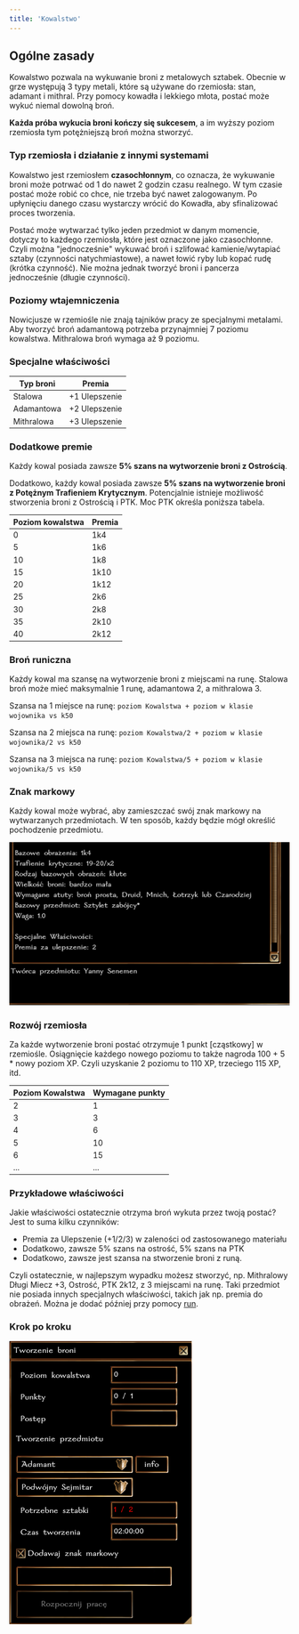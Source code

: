 ```yaml
---
title: 'Kowalstwo'
---
```



## Ogólne zasady

Kowalstwo pozwala na wykuwanie broni z metalowych sztabek. Obecnie w grze występują 3 typy metali, które są używane do rzemiosła: stan, adamant i mithral. Przy pomocy kowadła i lekkiego młota, postać może wykuć niemal dowolną broń.

**Każda próba wykucia broni kończy się sukcesem**, a im wyższy poziom rzemiosła tym potężniejszą broń można stworzyć.

### Typ rzemiosła i działanie z innymi systemami

Kowalstwo jest rzemiosłem **czasochłonnym**, co oznacza, że wykuwanie broni może potrwać od 1 do nawet 2 godzin czasu realnego. W tym czasie postać może robić co chce, nie trzeba być nawet zalogowanym. Po upłynięciu danego czasu wystarczy wrócić do Kowadła, aby sfinalizować proces tworzenia.

Postać może wytwarzać tylko jeden przedmiot w danym momencie, dotyczy to każdego rzemiosła, które jest oznaczone jako czasochłonne. Czyli można "jednocześnie" wykuwać broń i szlifować kamienie/wytapiać sztaby (czynności natychmiastowe), a nawet łowić ryby lub kopać rudę (krótka czynność). Nie można jednak tworzyć broni i pancerza jednocześnie (długie czynności).

### Poziomy wtajemniczenia

Nowicjusze w rzemiośle nie znają tajników pracy ze specjalnymi metalami. Aby tworzyć broń adamantową potrzeba przynajmniej 7 poziomu kowalstwa. Mithralowa broń wymaga aż 9 poziomu.

### Specjalne właściwości

| Typ broni  | Premia  |
|------------|---------|
| Stalowa    | +1 Ulepszenie |
| Adamantowa | +2 Ulepszenie |
| Mithralowa | +3 Ulepszenie |

### Dodatkowe premie

Każdy kowal posiada zawsze **5% szans na wytworzenie broni z Ostrością**.

Dodatkowo, każdy kowal posiada zawsze **5% szans na wytworzenie broni z Potężnym Trafieniem Krytycznym**. Potencjalnie istnieje możliwość stworzenia broni z Ostrością i PTK. Moc PTK określa poniższa tabela.

| Poziom kowalstwa | Premia |
|------------------|--------|
| 0                | 1k4    |
| 5                | 1k6    |
| 10               | 1k8    |
| 15               | 1k10   |
| 20               | 1k12   |
| 25               | 2k6    |
| 30               | 2k8    |
| 35               | 2k10   |
| 40               | 2k12   |

### Broń runiczna

Każdy kowal ma szansę na wytworzenie broni z miejscami na runę. Stalowa broń może mieć maksymalnie 1 runę, adamantowa 2, a mithralowa 3.

Szansa na 1 miejsce na runę:
``poziom Kowalstwa + poziom w klasie wojownika vs k50``

Szansa na 2 miejsca na runę:
``poziom Kowalstwa/2 + poziom w klasie wojownika/2 vs k50``

Szansa na 3 miejsca na runę:
``poziom Kowalstwa/5 + poziom w klasie wojownika/5 vs k50``

### Znak markowy

Każdy kowal może wybrać, aby zamieszczać swój znak markowy na wytwarzanych przedmiotach. W ten sposób, każdy będzie mógł określić pochodzenie przedmiotu.

![dialog kowalstwo](../../static/img/wiki/wiki-rzemioslo/kowalstwo-1.png)

### Rozwój rzemiosła

Za każde wytworzenie broni postać otrzymuje 1 punkt [cząstkowy] w rzemiośle. Osiągnięcie każdego nowego poziomu to także nagroda 100 + 5 * nowy poziom XP. Czyli uzyskanie 2 poziomu to 110 XP, trzeciego 115 XP, itd.

| Poziom Kowalstwa | Wymagane punkty |
|------------------|-----------------|
| 2                | 1               |
| 3                | 3               |
| 4                | 6               |
| 5                | 10              |
| 6                | 15              |
| ...              | ...             |

### Przykładowe właściwości

Jakie właściwości ostatecznie otrzyma broń wykuta przez twoją postać? Jest to suma kilku czynników:

- Premia za Ulepszenie (+1/2/3) w zaleności od zastosowanego materiału
- Dodatkowo, zawsze 5% szans na ostrość, 5% szans na PTK
- Dodatkowo, zawsze jest szansa na stworzenie broni z runą.

Czyli ostatecznie, w najlepszym wypadku możesz stworzyć, np. Mithralowy Długi Miecz +3, Ostrość, PTK 2k12, z 3 miejscami na runę.
Taki przedmiot nie posiada innych specjalnych właściwości, takich jak np. premia do obrażeń. Można je dodać później przy pomocy [run](../09-Przedmioty//03-Przedmioty%20runiczne.md).

### Krok po kroku

![dialog kowalstwo](../../static/img/wiki/wiki-rzemioslo/kowalstwo-2.png)
